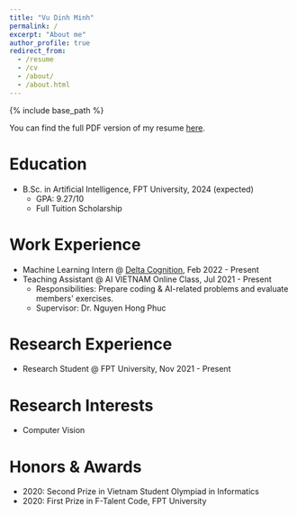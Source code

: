 ```yaml
---
title: "Vu Dinh Minh"
permalink: /
excerpt: "About me"
author_profile: true
redirect_from:
  - /resume
  - /cv
  - /about/
  - /about.html
---
```


{% include base_path %}

You can find the full PDF version of my resume <a href="/files/vudinhminh_cv.pdf" target="_blank">here</a>.

Education
======
* B.Sc. in Artificial Intelligence, FPT University, 2024 (expected)
  * GPA: 9.27/10
  * Full Tuition Scholarship

Work Experience
======
* Machine Learning Intern @ <a href="deltacognition.com" target="_blank">Delta Cognition</a>, Feb 2022 - Present
* Teaching Assistant @ AI VIETNAM Online Class, Jul 2021 - Present
  * Responsibilities: Prepare coding & AI-related problems and evaluate members' exercises.
  * Supervisor: Dr. Nguyen Hong Phuc

Research Experience
======
* Research Student @ FPT University, Nov 2021 - Present

Research Interests
======
* Computer Vision

Honors & Awards
======
* 2020: Second Prize in Vietnam Student Olympiad in Informatics
* 2020: First Prize in F-Talent Code, FPT University


<!-- Publications
======
  <ul>{% for post in site.publications %}
    {% include archive-single-cv.html %}
  {% endfor %}</ul> -->

